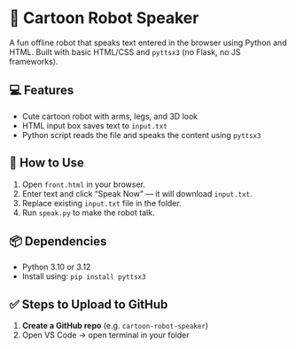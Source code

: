 # 🤖 Cartoon Robot Speaker

A fun offline robot that speaks text entered in the browser using Python and HTML. Built with basic HTML/CSS and `pyttsx3` (no Flask, no JS frameworks).

## 💻 Features

- Cute cartoon robot with arms, legs, and 3D look
- HTML input box saves text to `input.txt`
- Python script reads the file and speaks the content using `pyttsx3`

## 🚀 How to Use

1. Open `front.html` in your browser.
2. Enter text and click “Speak Now” — it will download `input.txt`.
3. Replace existing `input.txt` file in the folder.
4. Run `speak.py` to make the robot talk.

## 📦 Dependencies

- Python 3.10 or 3.12
- Install using: `pip install pyttsx3`

## ✅ Steps to Upload to GitHub

1. **Create a GitHub repo** (e.g. `cartoon-robot-speaker`)
2. Open VS Code → open terminal in your folder


